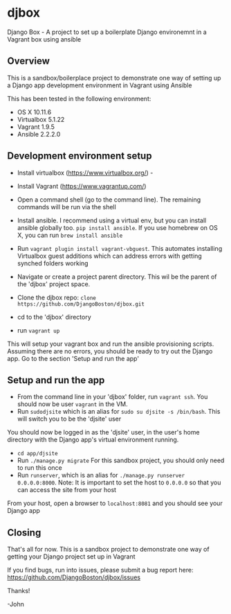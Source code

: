 # djbox

Django Box - A project to set up a boilerplate Django environemnt in a Vagrant box using ansible


## Overview

This is a sandbox/boilerplace project to demonstrate one way of setting up a Django app development environment in Vagrant using Ansible

This has been tested in the following environment:

* OS X 10.11.6
* Virtualbox 5.1.22
* Vagrant 1.9.5
* Ansible 2.2.2.0


## Development environment setup

* Install virtualbox (https://www.virtualbox.org/) - 
* Install Vagrant (https://www.vagrantup.com/)
* Open a command shell (go to the command line). The remaining commands will be run via the shell
* Install ansible. I recommend using a virtual env, but you can install ansible globally too. `pip install ansible`. If you use homebrew on OS X, you can run `brew install ansible`

* Run `vagrant plugin install vagrant-vbguest`. This automates installing Virtualbox guest additions which can address errors with getting synched folders working
* Navigate or create a project parent directory. This wil be the parent of the 'djbox' project space.
* Clone the djbox repo: `clone https://github.com/DjangoBoston/djbox.git`
* cd to the 'djbox' directory
* run `vagrant up`

This will setup your vagrant box and run the ansible provisioning scripts. Assuming there are no errors, you should be ready to try out the Django app. Go to the section 'Setup and run the app'

## Setup and run the app

* From the command line in your 'djbox' folder, run `vagrant ssh`. You should now be user `vagrant` in the VM.
* Run `sudodjsite` which is an alias for `sudo su djsite -s /bin/bash`. This will switch you to be the 'djsite' user

You should now be logged in as the 'djsite' user, in the user's home directory with the Django app's virtual environment running.

* `cd app/djsite`
* Run `./manage.py migrate` For this sandbox project, you should only need to run this once
* Run `runserver`, which is an alias for `./manage.py runserver 0.0.0.0:8000`. Note: It is important to set the host to `0.0.0.0` so that you can access the site from your host

From your host, open a browser to `localhost:8081` and you should see your Django app



## Closing

That's all for now. This is a sandbox project to demonstrate one way of getting your Django project set up in Vagrant

If you find bugs, run into issues, please submit a bug report here: https://github.com/DjangoBoston/djbox/issues

Thanks!

-John
